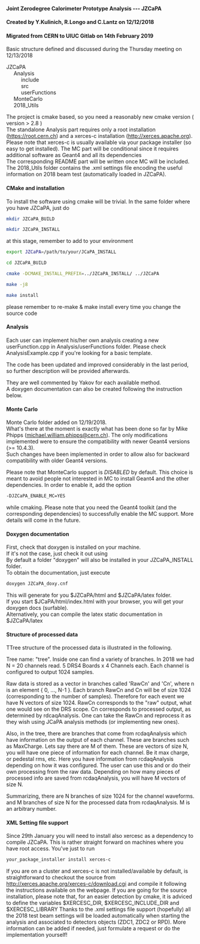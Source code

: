 #### Joint Zerodegree Calorimeter Prototype Analysis --- JZCaPA           
#### Created by Y.Kulinich, R.Longo and C.Lantz on 12/12/2018 #### 
#### Migrated from CERN to UIUC Gitlab on 14th February 2019 ####
                                                                                                                                                 
Basic structure defined and discussed during the Thursday meeting on 12/13/2018 

JZCaPA   
     Analysis   
          include    
          src   
          userFunctions   
     MonteCarlo    
     2018_Utils 

The project is cmake based, so you need a reasonably new cmake version ( version > 2.8 )   
The standalone Analysis part requires only a root installation (https://root.cern.ch) and a xerces-c installation (http://xerces.apache.org). 
Please note that xerces-c is usually available via your package installer (so easy to get installed). 
The MC part will be conditional since it requires additional software as Geant4 and all its dependencies   
The corresponding README part will be written once MC will be included.    
The 2018_Utils folder contains the .xml settings file encoding the useful information on 2018 beam test (automatically loaded in JZCaPA).   

#### CMake and installation ####
To install the software using cmake will be trivial. 
In the same folder where you have JZCaPA, just do
```bash
mkdir JZCaPA_BUILD

mkdir JZCaPA_INSTALL 
```
at this stage, remember to add to your environment
```bash
export JZCaPA=/path/to/your/JCaPA_INSTALL

cd JZCaPA_BUILD

cmake -DCMAKE_INSTALL_PREFIX=../JZCaPA_INSTALL/ ../JZCaPA

make -j8 

make install 
```
please remember to re-make & make install every time you change the source code 

#### Analysis ####
Each user can implement his/her own analysis creating a new userFunction.cpp in Analysis/userFunctions folder. 
Please check AnalysisExample.cpp if you're looking for a basic template. 

The code has been updated and improved considerably in the last period, so further description will be provided afterwards. 

They are well commented by Yakov for each available method.     
A doxygen documentation can also be created following the instruction below.     

#### Monte Carlo ####
Monte Carlo folder added on 12/19/2018.    
What's there at the moment is exactly what has been done so far by Mike Phipps (michael.william.phipps@cern.ch). 
The only modifications implemented were to ensure the compatibility with newer Geant4 versions (>= 10.4.3).   
Such changes have been implemented in order to allow also for backward compatibility with older Geant4 versions. 

Please note that MonteCarlo support is *DISABLED* by default. This choice is meant to avoid people not interested in MC to install Geant4 and the other dependencies. 
In order to enable it, add the option 
```bash
-DJZCaPA_ENABLE_MC=YES 
```
while cmaking. Please note that you need the Geant4 toolkit (and the corresponding dependencies) to successfully enable the MC support. 
More details will come in the future. 

#### Doxygen documentation ####
First, check that doxygen is installed on your machine.   
If it's not the case, just check it out using   
By default a folder "doxygen" will also be installed in your JZCaPA_INSTALL folder.   
To obtain the documentation, just execute   
```bash
doxygen JZCaPA_doxy.cnf   
```
This will generate for you  $JZCaPA/html and $JZCaPA/latex folder.  
If you start $JCaPA/html/index.html with your browser, you will get your doxygen docs (surfable).   
Alternatively, you can compile the latex static documentation in $JZCaPA/latex 


#### Structure of processed data ####
TTree structure of the processed data is illustrated in the following.

Tree name: "tree".
Inside one can find a variety of branches.
In 2018 we had N = 20 channels read. 5 DRS4 Boards x 4 Channels each. Each channel is configured to output 1024 samples.

Raw data is stored as a vector<float> in branches called 'RawCn' and 'Cn', where n is an element { 0, ..., N-1 }.
Each branch RawCn and Cn will be of size 1024 (corresponding to the number of samples).
Therefore for each event we have N vectors of size 1024.
RawCn corresponds to the "raw" output, what one would see on the DRS scope.
Cn corresponds to processed output, as determined by rdcaqAnalysis.
One can take the RawCn and reprocess it as they wish using JCaPA analysis methods (or implementing new ones). 

Also, in the tree, there are branches that come from rcdaqAnalysis which have information on the output of each channel.
These are branches such as MaxCharge. Lets say there are M of them.
These are vectors of size N, you will have one piece of information for each channel. Be it max charge, or pedestal rms, etc.
Here you have information from rcdaqAnalysis depending on how it was configured. The user can use this and or do their own processing from the raw data.
Depending on how many pieces of processed info are saved from rcdaqAnalysis, you will have M vectors of size N.

Summarizing, there are
N branches of size 1024 for the channel waveforms.
and
M branches of size N for the processed data from rcdaqAnalysis. M is an arbitrary number.
 
#### XML Setting file support #### 
Since 29th January you will need to install also xercesc as a dependency to compile JZCaPA. This is rather straight forward on machines where you have root access. 
You've just to run 
```bash
your_package_installer install xerces-c 
```
If you are on a cluster and xerces-c is not installed/available by default, is straightforward to checkout the source from http://xerces.apache.org/xerces-c/download.cgi and compile it following the instructions available on the webpage. 
If you are going for the source installation, please note that, for an easier detection by cmake, it is adviced to define the variables $XERCESC_DIR, $XERCESC_INCLUDE_DIR and $XERCESC_LIBRARY
Thanks to the .xml settings file support (hopefully) all the 2018 test beam settings will be loaded automatically when starting the analysis and associated to detectors objects (ZDC1, ZDC2 or RPD). 
More information can be added if needed, just formulate a request or do the implementation yourself!  
